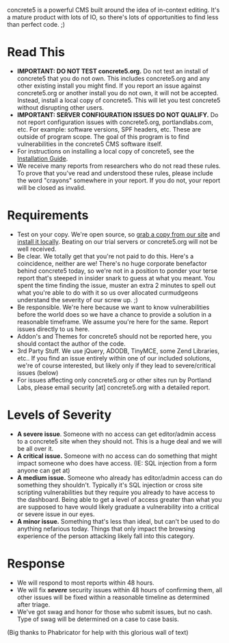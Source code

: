 concrete5 is a powerful CMS built around the idea of in-context editing. It's a mature product with lots of IO, so there's lots of opportunities to find less than perfect code. ;) 

Read This
=========
* __IMPORTANT: DO NOT TEST concrete5.org.__ Do not test an install of concrete5 that you do not own. This includes concrete5.org and any other existing install you might find. If you report an issue against concrete5.org or another install you do not own, it will not be accepted. Instead, install a local copy of concrete5. This will let you test concrete5 without disrupting other users.
* __IMPORTANT: SERVER CONFIGURATION ISSUES DO NOT QUALIFY.__ Do not report configuration issues with concrete5.org, portlandlabs.com, etc. For example: software versions, SPF headers, etc. These are outside of program scope. The goal of this program is to find vulnerabilities in the concrete5 CMS software itself.
* For instructions on installing a local copy of concrete5, see the [Installation Guide](http://www.concrete5.org/documentation/developers/5.7/installation).
* We receive many reports from researchers who do not read these rules. To prove that you've read and understood these rules, please include the word "crayons" somewhere in your report. If you do not, your report will be closed as invalid.

Requirements
============ 

* Test on your copy. We're open source, so [grab a copy from our site](http://www.concrete5.org/developers/downloads/) and [install it locally](http://www.concrete5.org/documentation/developers/5.7/installation). Beating on our trial servers or concrete5.org will not be well received.
* Be clear. We totally get that you're not paid to do this. Here's a coincidence, neither are we! There's no huge corporate benefactor behind concrete5 today, so we're not in a position to 
ponder your terse report that's steeped in insider snark to guess at what you meant. You spent the time finding the issue, muster an extra 2 minutes to spell out what you're able to do with it 
so us over allocated curmudgeons understand the severity of our screw up. ;)
* Be responsible. We're here because we want to know vulnerabilities before the world does so we have a chance to provide a solution in a reasonable timeframe. We assume you're here for the 
same. Report issues directly to us here.
* Addon's and Themes for concrete5 should not be reported here, you should contact the author of the code.
* 3rd Party Stuff. We use jQuery, ADODB, TinyMCE, some Zend Libraries, etc.. If you find an issue entirely within one of our included solutions, we're of course interested, but likely only if 
they lead to severe/critical issues (below)
* For issues affecting only concrete5.org or other sites run by Portland Labs, please email security [at] concrete5.org with a detailed report.

Levels of Severity
======
* __A severe issue__. Someone with no access can get editor/admin access to a concrete5 site when they should not. This is a huge deal and we will be all over it.
* __A critical issue.__ Someone with no access can do something that might impact someone who does have access. (IE: SQL injection from a form anyone can get at)
* __A medium issue.__ Someone who already has editor/admin access can do something they shouldn't. Typically it's SQL injection or cross site scripting vulnerabilities but they require you already 
to have access to the dashboard. Being able to get a level of access greater than what you are supposed to have would likely graduate a vulnerability into a critical or severe issue in our eyes.
* __A minor issue.__ Something that's less than ideal, but can't be used to do anything nefarious today. Things that only impact the browsing experience of the person attacking likely fall into this 
category.

Response
=======
* We will respond to most reports within 48 hours.
* We will fix ___severe___ security issues within 48 hours of confirming them, all other issues will be fixed within a reasonable timeline as determined after triage.
* We've got swag and honor for those who submit issues, but no cash. Type of swag will be determined on a case to case basis.


(Big thanks to Phabricator for help with this glorious wall of text)
